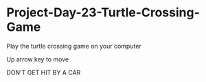 # Project-Day-23-Turtle-Crossing-Game

Play the turtle crossing game on your computer

Up arrow key to move

DON'T GET HIT BY A CAR
